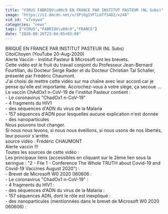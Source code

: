 ```yaml
---
title: "VIRUS FABRIQU\u00c9 EN FRANCE PAR INSTITUT PASTEUR (NL Subs)"
image: "https://s1.dmcdn.net/v/SPi6g1VFlLmTfS4D2/x240"
vid_id: "x7voywa"
categories: "news"
tags: ["VIRUS","FABRIQU\u00c9","FRANCE"]
date: "2020-08-26T23:04:05+03:00"
---
```

BRIQUÉ EN FRANCE PAR INSTITUT PASTEUR (NL Subs)   <br>CitoiCitoyen (YouTube 20-Aug-2020)     <br>Alerte Vaccin - Institut Pasteur &amp; Microsoft ont les brevets.   <br>Cette vidéo est le fruit du travail conjoint du Professeur Jean-Bernard Fourtillan, du Docteur Serge Rader et du Docteur Christian Tal Schaller, présenté par Frédéric Chaumont.   <br>J'ai choisi de mettre cette vidéo sur ma chaîne avec leur accord car je pense qu'elle est importante. Accrochez-vous à votre siège, ça secoue ...   <br>Le vaccin ChAdOx1 n-CoV-19 de l'institut Pasteur contient :    <br>- Le coronavirus &quot;ChadOx1 n-CoV-19&quot;    <br>- 4 fragments du HIV1   <br>- des séquences d'ADN du virus de la Malaria   <br>- 157 séquences d'ADN pour lesquelles aucune explication n'est donnée   <br>- des nanoparticules   <br>Nous pouvons tout changer.    <br>Si nous nous levons, si nous nous éveillons, si nous usons de nos libertés, leur pouvoir s'arrête.   <br>source vidéo : Frédéric CHAUMONT   <br>Alerte vaccin !!!   <br>Toutes les sources de cette vidéo :    <br>Les principaux liens (accessibles en cliquant sur le 2ème lien sous la seringue : &quot;2 - File 1 - Conference The Whole TRUTH about Covid-19 and Covid-19 Vaccines August 2020&quot;) :    <br>- Brevet de Microsoft W0 2020 060606 :    <br>- Le coronavirus &quot;ChadOx1 n-CoV-19&quot; :    <br>- 4 fragments du HIV1 :    <br>- des séquences d'ADN du virus de la Malaria :    <br>- 157 séquences ADN, dont le rôle est inexpliqué :    <br>- des nanoparticules (mentionnées dans le brevet de Microsoft W0 2020 060606) : 
